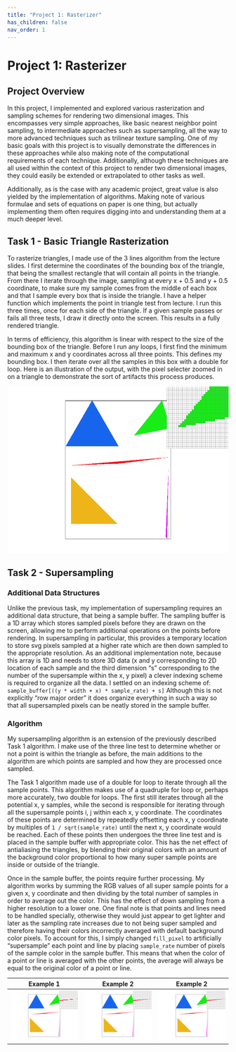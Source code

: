 ```yaml
---
title: "Project 1: Rasterizer"
has_children: false
nav_order: 1
---
```


# Project 1: Rasterizer

## Project Overview

In this project, I implemented and explored various rasterization and sampling schemes for rendering two dimensional images. 
This encompasses very simple approaches, like basic nearest neighbor point sampling, to intermediate approaches such as supersampling, 
all the way to more advanced techniques such as trilinear texture sampling. One of my basic goals with this project is to visually 
demonstrate the differences in these approaches while also making note of the computational requirements of each technique. Additionally, 
although these techniques are all used within the context of this project to render two dimensional images, they could easily be extended 
or extrapolated to other tasks as well.

Additionally, as is the case with any academic project, great value is also yielded by the implementation of algorithms. Making note of 
various formulae and sets of equations on paper is one thing, but actually implementing them often requires digging into and understanding 
them at a much deeper level. 

## Task 1 - Basic Triangle Rasterization

To rasterize triangles, I made use of the 3 lines algorithm from the lecture slides. I first determine the coordinates of the bounding box 
of the triangle, that being the smallest rectangle that will contain all points in the triangle. From there I iterate through the image, 
sampling at every x + 0.5 and y + 0.5 coordinate, to make sure my sample comes from the middle of each box and that I sample every box that 
is inside the triangle. I have a helper function which implements the point in triangle test from lecture. I run this three times, once for 
each side of the triangle. If a given sample passes or fails all three tests, I draw it directly onto the screen. This results in a fully 
rendered triangle.

In terms of efficiency, this algorithm is linear with respect to the size of the bounding box of the triangle. Before I run any loops, I 
first find the minimum and maximum x and y coordinates across all three points. This defines my bounding box. I then iterate over all the 
samples in this box with a double for loop. Here is an illustration of the output, with the pixel selecter zoomed in on a triangle to
demonstrate the sort of artifacts this process produces.

![Task 1](./images/t11.png)

## Task 2 - Supersampling

### Additional Data Structures

Unlike the previous task, my implementation of supersampling requires an additional data structure, that being a sample buffer. The 
sampling buffer is a 1D array which stores sampled pixels before they are drawn on the screen, allowing me to perform additional 
operations on the points before rendering. In supersampling in particular, this provides a temporary location to store svg pixels 
sampled at a higher rate which are then down sampled to the appropriate resolution. As an additional implementation note, because this 
array is 1D and needs to store 3D data (x and y corresponding to 2D location of each sample and the third dimension “s” corresponding 
to the number of the supersample within the x, y pixel) a clever indexing scheme is required to organize all the data. I settled on an 
indexing scheme of:
`sample_buffer[((y * width + x) * sample_rate) + s]`
Although this is not explicitly “row major order” it does organize everything in such a way so that all supersampled pixels can be 
neatly stored in the sample buffer.

### Algorithm

My supersampling algorithm is an extension of the previously described Task 1 algorithm. I make use of the three line test to determine 
whether or not a point is within the triangle as before, the main additions to the algorithm are which points are sampled and how they 
are processed once sampled.

The Task 1 algorithm made use of a double for loop to iterate through all the sample points. This algorithm makes use of a quadruple 
for loop or, perhaps more accurately, two double for loops. The first still iterates through all the potential x, y samples, while the
second is responsible for iterating through all the supersample points i, j within each x, y coordinate. The coordinates of these points are 
determined by repeatedly offsetting each x, y coordinate by multiples of `1 / sqrt(sample_rate)` until the next x, y coordinate would be 
reached. Each of these points then undergoes the three line test and is placed in the sample buffer with appropriate color. This has 
the net effect of antialiasing the triangles, by blending their original colors with an amount of the background color proportional to 
how many super sample points are inside or outside of the triangle.

Once in the sample buffer, the points require further processing. My algorithm works by summing the RGB values of all super sample 
points for a given x, y coordinate and then dividing by the total number of samples in order to average out the color. This has the 
effect of down sampling from a higher resolution to a lower one. One final note is that points and lines need to be handled specially, 
otherwise they would just appear to get lighter and later as the sampling rate increases due to not being super sampled and therefore 
having their colors incorrectly averaged with default background color pixels. To account for this, I simply changed `fill_pixel` to 
artificially “supersample” each point and line by placing `sample_rate` number of pixels of the sample color in the sample buffer. 
This means that when the color of a point or line is averaged with the other points, the average will always be equal to the original 
color of a point or line.

Example 1                           |  Example 2                             |  Example 2
:----------------------------------:|:--------------------------------------:|:--------------------------------------:
![Task 2 SR=1](./images/t21.png)  |  ![Task 2 SR=4](./images/t22.png)    |  ![Task 2 SR=16](./images/t23.png)

